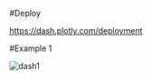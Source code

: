 #Deploy

https://dash.plotly.com/deployment

#Example 1

![dash1](https://user-images.githubusercontent.com/69342162/161190571-a62b7069-a4f9-4e7b-bc9a-17d078e09539.gif)
